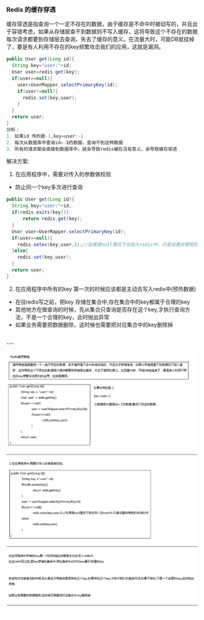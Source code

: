 ### Redis 的缓存穿透
缓存穿透是指查询一个一定不存在的数据，由于缓存是不命中时被动写的，并且出于容错考虑，如果从存储层查不到数据则不写入缓存，这将导致这个不存在的数据每次请求都要到存储层去查询，失去了缓存的意义。在流量大时，可能DB就挂掉了，要是有人利用不存在的key频繁攻击我们的应用，这就是漏洞。

```java
public User get(Long id){
  String key="user:"+id;
  User user=redis.get(key);
  if(user==null){
    user=UserMapper.selectPrimaryKey(id);
    if(user!=null){
      redis.set(key,user);
    }
  }
  return user;
}
分析：
1. 如果id 传的是-1,key=user:-1
2. 每次从数据库中查询id=-1的数据，查询不到这种数据
3. 所有的请求都会直接到数据库中，就会导致redis缓存没有意义，会导致缓存穿透
```

解决方案:
1. 在应用程序中，需要对传入的参数做校验
  * 防止同一个key多次进行查询

```java
public User get(Long id){
  String key="user:"+id;
  if(redis.exits(key)){
      return redis.get(key);
  }
  User user=UserMapper.selectPrimaryKey(id);
  if(user==null){
    redis.setex(key,user,5);//如果是null情况下也存入redis中，只是设置非常短的失效时间
  }else{
    redis.set(key,user);
  }
  return user;
}
```

2. 在应用程序中所有的key 第一次的时候应该都是主动去写入redis中(预热数据)
  * 在往redis写之前，把key 存储在集合中,存在集合中的key都属于合理的key
  * 其他地方在做查询的时候，先从集合只查询是否存在这个key,才执行查询方法，不是一个合理的key，此时抛出异常
  * 如果业务需要把数据删除，这时候也需要把对应集合中的key删除掉



<br>
---

![](assets/01_redis缓存穿透-75b10d37.png)
